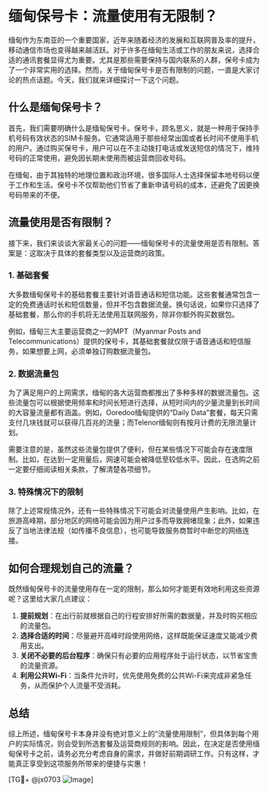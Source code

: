 # 缅甸保号卡：流量使用有无限制？

缅甸作为东南亚的一个重要国家，近年来随着经济的发展和互联网普及率的提升，移动通信市场也变得越来越活跃。对于许多在缅甸生活或工作的朋友来说，选择合适的通讯套餐显得尤为重要。尤其是那些需要保持与国内联系的人群，保号卡成为了一个非常实用的选择。然而，关于缅甸保号卡是否有限制的问题，一直是大家讨论的热点话题。今天，我们就来详细探讨一下这个问题。

## 什么是缅甸保号卡？

首先，我们需要明确什么是缅甸保号卡。保号卡，顾名思义，就是一种用于保持手机号码有效状态的SIM卡服务。它通常适用于那些经常出国或者长时间不使用手机的用户。通过购买保号卡，用户可以在不主动拨打电话或发送短信的情况下，维持号码的正常使用，避免因长期未使用而被运营商回收号码。

在缅甸，由于其独特的地理位置和政治环境，很多国际人士选择保留本地号码以便于工作和生活。保号卡不仅帮助他们节省了重新申请号码的成本，还避免了因更换号码带来的不便。

## 流量使用是否有限制？

接下来，我们来谈谈大家最关心的问题——缅甸保号卡的流量使用是否有限制。答案是：这取决于具体的套餐类型以及运营商的政策。

### 1. 基础套餐

大多数缅甸保号卡的基础套餐主要针对语音通话和短信功能。这些套餐通常包含一定的免费通话时长和短信数量，但并不包含数据流量。换句话说，如果你只选择了基础套餐，那么你的手机将无法使用互联网服务，除非你额外购买数据包。

例如，缅甸三大主要运营商之一的MPT（Myanmar Posts and Telecommunications）提供的保号卡，其基础套餐就仅限于语音通话和短信服务，如果想要上网，必须单独订购数据流量包。

### 2. 数据流量包

为了满足用户的上网需求，缅甸的各大运营商都推出了多种多样的数据流量包。这些流量包可以根据使用频率和时间长短进行选择，从短时间内的少量流量到长时间的大容量流量都有涵盖。例如，Ooredoo缅甸提供的“Daily Data”套餐，每天只需支付几块钱就可以获得几百兆的流量；而Telenor缅甸则有按月计费的无限流量计划。

需要注意的是，虽然这些流量包提供了便利，但在某些情况下可能会存在速度限制。比如，在达到一定用量后，网速可能会被降低至较低水平。因此，在选购之前一定要仔细阅读相关条款，了解清楚各项细节。

### 3. 特殊情况下的限制

除了上述常规情况外，还有一些特殊情况下可能会对流量使用产生影响。比如，在旅游高峰期，部分地区的网络可能会因为用户过多而导致拥堵现象；此外，如果违反了当地法律法规（如传播不良信息），也可能导致服务商暂时中断您的网络连接。

## 如何合理规划自己的流量？

既然缅甸保号卡的流量使用存在一定的限制，那么如何才能更有效地利用这些资源呢？这里给大家几点建议：

1. **提前规划**：在出行前就根据自己的行程安排好所需的数据量，并及时购买相应的流量包。
2. **选择合适的时间**：尽量避开高峰时段使用网络，这样既能保证速度又能减少费用支出。
3. **关闭不必要的后台程序**：确保只有必要的应用程序处于运行状态，以节省宝贵的流量资源。
4. **利用公共Wi-Fi**：当条件允许时，优先使用免费的公共Wi-Fi来完成非紧急任务，从而保护个人流量不受消耗。

## 总结

综上所述，缅甸保号卡本身并没有绝对意义上的“流量使用限制”，但具体到每个用户的实际情况，则会受到所选套餐及运营商规则的影响。因此，在决定是否使用缅甸保号卡之前，请务必充分考虑自身的需求，并做好前期调研工作。只有这样，才能真正享受到这项服务所带来的便捷与实惠！

[TG💪+ @jx0703 ![Image](https://github.com/user-attachments/assets/dbca1d08-cadb-493c-b0ec-ad6f7a83f270)]